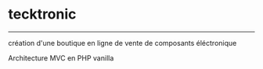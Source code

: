 # tecktronic
_________

création d'une boutique en ligne de vente de composants éléctronique

Architecture MVC en PHP vanilla

